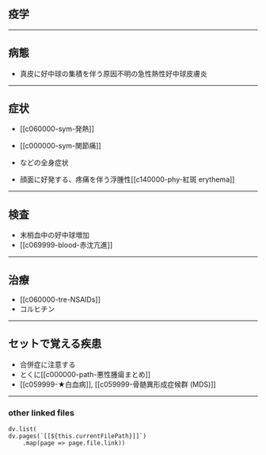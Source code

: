 ## 疫学
---
## 病態
- 真皮に好中球の集積を伴う原因不明の急性熱性好中球皮膚炎
---
## 症状
- [[c060000-sym-発熱]]
- [[c000000-sym-関節痛]]
- などの全身症状

- 顔面に好発する、疼痛を伴う浮腫性[[c140000-phy-紅斑 erythema]]
---
## 検査
- 末梢血中の好中球増加
- [[c069999-blood-赤沈亢進]]
---
## 治療
- [[c060000-tre-NSAIDs]]
- コルヒチン
---
## セットで覚える疾患
- 合併症に注意する
- とくに[[c000000-path-悪性腫瘍まとめ]]
- [[c059999-★白血病]], [[c059999-骨髄異形成症候群 (MDS)]]
---
### other linked files
```dataviewjs
dv.list(
dv.pages(`[[${this.currentFilePath}]]`)
	.map(page => page.file.link))
```
